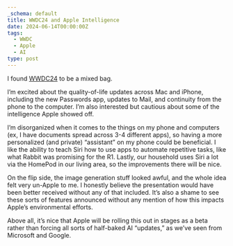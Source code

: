 ```yaml
---
_schema: default
title: WWDC24 and Apple Intelligence
date: 2024-06-14T00:00:00Z
tags:
  - WWDC
  - Apple
  - AI
type: post
---
```

I found <a href="https://www.apple.com/ca/newsroom/2024/06/wwdc24-highlights/" target="_blank" rel="noopener">WWDC24</a> to be a mixed bag.

I’m excited about the quality-of-life updates across Mac and iPhone, including the new Passwords app, updates to Mail, and continuity from the phone to the computer. I’m also interested but cautious about some of the intelligence Apple showed off.

I’m disorganized when it comes to the things on my phone and computers (ex, I have documents spread across 3-4 different apps), so having a more personalized (and private) “assistant” on my phone could be beneficial. I like the ability to teach Siri how to use apps to automate repetitive tasks, like what Rabbit was promising for the R1. Lastly, our household uses Siri a lot via the HomePod in our living area, so the improvements there will be nice.

On the flip side, the image generation stuff looked awful, and the whole idea felt very un-Apple to me. I honestly believe the presentation would have been better received without any of that included. It’s also a shame to see these sorts of features announced without any mention of how this impacts Apple’s environmental efforts.

Above all, it’s nice that Apple will be rolling this out in stages as a beta rather than forcing all sorts of half-baked AI “updates,” as we’ve seen from Microsoft and Google.